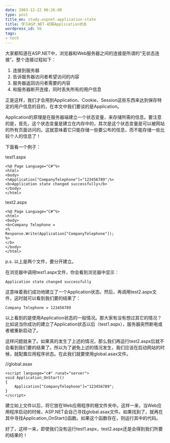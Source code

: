```yaml
---
date: 2003-12-22 06:26:00
type: post
title_en: study-aspnet-application-state
title: 学习ASP.NET-初探Application状态
wordpress_id: 56
tags:
- tech
---
```


大家都知道在ASP.NET中，浏览器和Web服务器之间的连接是所谓的“无状态连接”。整个连接过程如下：  
  
1. 连接到服务器  
2. 告诉服务器访问者希望访问的内容  
3. 服务器返回访问者需要的内容  
4. 和服务器断开连接，同时丢失所有的用户信息  
  
正是这样，我们才会用到Application、Cookie、Session这些东西来达到保存特定的用户信息的目的，在本文中我们要谈的是Application。  
  
Application的原理是在服务器端建立一个状态变量，来存储所需的信息。要注意的是，首先，这个状态变量是建立在内存中的，其次是这个状态变量是可以被网站的所有页面访问的。这就意味着它只能存储一些要公布的信息，而不能存储一些比较个人的信息了！  
  
下面看一个例子：  
  
test1.aspx
	
	<%@ Page Language="C#"%>  
	<html>  
	<body>  
	<%Application["CompanyTelephone"]="123456789";%>  
	<b>Application state changed successfully</b>  
	</body>  
	</html>

test2.aspx
	
	<%@ Page Language="C#"%>  
	<html>  
	<body>  
	<b>Company Telephone =  
	<%  
	Response.Write(Application["CompanyTelephone"]);  
	%>  
	</b>  
	</body>  
	</html>

p.s. 以上是两个文件，要分开建立。  
  
在浏览器中调用test1.aspx文件，你会看到浏览器中显示：  
  
	Application state changed successfully  
  
这意味着我们成功地建立了一个Application状态。然后，再调用test2.aspx文件，这时就可以看到我们要的结果了：  
  
	Company Telephone = 123456789  
  
以上看到的是使用Application状态的一般情况。那大家有没有想过其它的情况？比如说当你成功的建立了Application状态以后（test1.aspx），服务器突然断电或者被重新启动了。  
  
这样问题就来了。如果真的发生了上述的情况，那么我们再运行test2.aspx后就不会看到我们要的结果了。所以为了避免上述的情况发生，我们应该在启动网站的时候，就配置应用程序状态。在此我们就要使用global.asax文件。  
  
//global.asax

	<script language="c#" runat="server">  
	void Application_OnStart()  
	{  
		Application["CompanyTelephone"]="123456789";  
	}  
	</script>

建立如上文件以后，将它放在Web应用程序的根文件夹中。这样一来，当Web应用程序启动的时候，ASP.NET会自己寻找global.asax文件。如果找到了，就再在其中寻找Application_OnStart()函数。如果这个函数存在，则运行其中的代码。  
  
好了，这样一来，即使我们没有运行test1.aspx，test2.aspx还是会得到我们所要的结果的！
